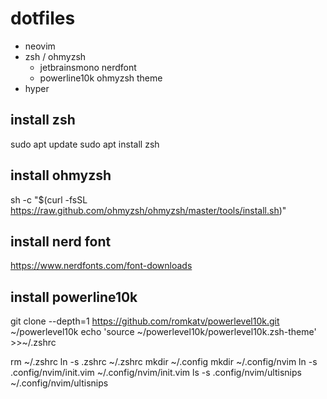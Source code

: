 # dotfiles
* neovim
* zsh / ohmyzsh
    * jetbrainsmono nerdfont
    * powerline10k ohmyzsh theme
* hyper


## install zsh
sudo apt update
sudo apt install zsh

## install ohmyzsh
sh -c "$(curl -fsSL https://raw.github.com/ohmyzsh/ohmyzsh/master/tools/install.sh)"

## install nerd font
https://www.nerdfonts.com/font-downloads

## install powerline10k
git clone --depth=1 https://github.com/romkatv/powerlevel10k.git ~/powerlevel10k
echo 'source ~/powerlevel10k/powerlevel10k.zsh-theme' >>~/.zshrc

rm ~/.zshrc
ln -s .zshrc ~/.zshrc
mkdir ~/.config
mkdir ~/.config/nvim
ln -s .config/nvim/init.vim ~/.config/nvim/init.vim
ls -s .config/nvim/ultisnips ~/.config/nvim/ultisnips

